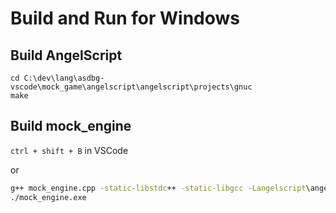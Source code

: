 # Build and Run for Windows

## Build AngelScript

```
cd C:\dev\lang\asdbg-vscode\mock_game\angelscript\angelscript\projects\gnuc
make
```

## Build mock_engine

`ctrl + shift + B` in VSCode

or

```bat
g++ mock_engine.cpp -static-libstdc++ -static-libgcc -Langelscript\angelscript\lib -langelscript -lws2_32 -g -o mock_engine.exe
./mock_engine.exe
```

